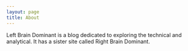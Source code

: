 ```yaml
---
layout: page
title: About
---
```


Left Brain Dominant is a blog dedicated to exploring the technical and analytical. It has a sister site called Right Brain Dominant.
